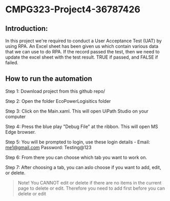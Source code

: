 # CMPG323-Project4-36787426
## Introduction:
In this project we're required to conduct a User Acceptance Test (UAT) by using RPA. An Excel sheet has been given us which contain various data that we can use to do RPA. If the record passed the test, then we need to update the excel sheet with the test result. TRUE if passed, and FALSE if failed.

## How to run the automation
Step 1: Download project from this github repo/

Step 2: Open the folder EcoPowerLogisitics folder

Step 3: Click on the Main.xaml. This will open UiPath Studio on your computer

Step 4: Press the blue play "Debug File" at the ribbon. This will open MS Edge browser.

Step 5: You will be prompted to login, use these login details - Email: me1@gmail.com Password: Testing@123

Step 6: From there you can choose which tab you want to work on.

Step 7: After choosing a tab, you can aslo choose if you want to add, edit, or delete.

> Note! You CANNOT edit or delete if there are no items in the current page to delete or edit. Therefore you need to add first before you can delete or edit
